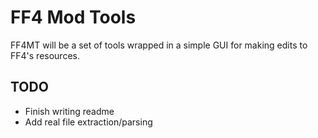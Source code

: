# FF4 Mod Tools

   FF4MT will be a set of tools wrapped in a simple GUI for making edits to FF4's resources.

## TODO

- Finish writing readme
- Add real file extraction/parsing
